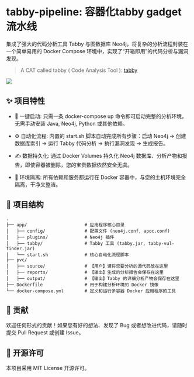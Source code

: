 # tabby-pipeline: 容器化tabby gadget流水线

集成了强大的代码分析工具 Tabby 与图数据库 Neo4j，将复杂的分析流程封装在一个简单易用的 Docker Compose 环境中，实现了“开箱即用”的代码分析与漏洞发现。

> A CAT called tabby ( Code Analysis Tool ): [tabby](https://github.com/wh1t3p1g/tabby)

![](https://p.ipic.vip/00dz8k.png)

## ✨ 项目特性
- 🚀 一键启动: 只需一条 docker-compose up 命令即可启动完整的分析环境，无需手动安装 Java, Neo4j, Python 或其他依赖。

- ⚙️ 自动化流程: 内置的 start.sh 脚本自动完成所有步骤：启动 Neo4j -> 创建数据库索引 -> 运行 Tabby 代码分析 -> 执行漏洞发现 -> 生成报告。

- ✍️ 数据持久化: 通过 Docker Volumes 持久化 Neo4j 数据库、分析产物和报告，即使容器被删除，您的宝贵数据依然安全无虞。

- 🌳 环境隔离: 所有依赖和服务都运行在 Docker 容器中，与您的主机环境完全隔离，干净又整洁。

## 📂 项目结构

```
.
├── app/                      # 应用程序核心目录
│   ├── config/               # 配置文件 (neo4j.conf, apoc.conf)
│   ├── plugins/              # Neo4j 插件
│   ├── tabby/                # Tabby 工具 (tabby.jar, tabby-vul-finder.jar)
│   └── start.sh              # 核心自动化流程脚本
├── pvc/  
│   ├── source/               # 【用户】请将您要分析的源代码放在这里
│   ├── reports/              # 【输出】生成的分析报告会保存在这里
│   ├── output/               # 【输出】Tabby 的详细分析产物会保存在这里
├── Dockerfile                # 用于构建分析环境的 Docker 镜像
└── docker-compose.yml        # 定义和运行多容器 Docker 应用程序的工具
```

## 🤝 贡献
欢迎任何形式的贡献！如果您有好的想法、发现了 Bug 或者想改进代码，请随时提交 Pull Request 或创建 Issue。

## 📄 开源许可
本项目采用 MIT License 开源许可。